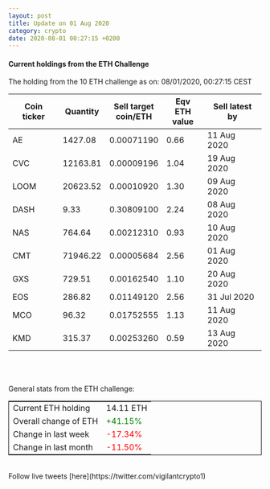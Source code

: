 ```yaml
---
layout: post
title: Update on 01 Aug 2020
category: crypto
date: 2020-08-01 00:27:15 +0200
---
```

<!-- Global site tag (gtag.js) - Google Analytics -->
<script async src="https://www.googletagmanager.com/gtag/js?id=UA-103831149-5"></script>
<script>
  window.dataLayer = window.dataLayer || [];
  function gtag(){dataLayer.push(arguments);}
  gtag('js', new Date());

  gtag('config', 'UA-103831149-5');
</script>


#### Current holdings from the ETH Challenge

The holding from the 10 ETH challenge as on: 08/01/2020, 00:27:15 CEST

|Coin ticker|Quantity|Sell target<br>coin/ETH|Eqv ETH<br>value|Sell latest by|
|-----------|--------|-----------|-----------|--------------|
AE|1427.08|  0.00071190|0.66|11 Aug 2020|
CVC|12163.81|  0.00009196|1.04|19 Aug 2020|
LOOM|20623.52|  0.00010920|1.30|09 Aug 2020|
DASH|9.33|  0.30809100|2.24|08 Aug 2020|
NAS|764.64|  0.00212310|0.93|10 Aug 2020|
CMT|71946.22|  0.00005684|2.56|01 Aug 2020|
GXS|729.51|  0.00162540|1.10|20 Aug 2020|
EOS|286.82|  0.01149120|2.56|31 Jul 2020|
MCO|96.32|  0.01752555|1.13|11 Aug 2020|
KMD|315.37|  0.00253260|0.59|13 Aug 2020|

<br>
<br>
<br>
General stats from the ETH challenge:

<table style="border:1px solid black;margin-left:auto;margin-right:auto;">
	<tbody>
	<tr>
		<td>Current ETH holding</td>
		<td>     14.11 ETH</td>
	</tr>
	<tr>
		<td>Overall change of ETH</td>
		<td><font color="green">+41.15%</font></td>
	</tr>
	<tr>
		<td>Change in last week</td>
		<td><font color="red">-17.34%</font></td>
	</tr>
	<tr>
		<td>Change in last month</td>
		<td><font color="red">-11.50%</font></td>
	</tr>
	</tbody>
</table>

<br>
Follow live tweets [here](https://twitter.com/vigilantcrypto1)
<br>
<br>